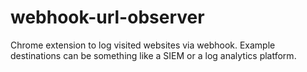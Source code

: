 # webhook-url-observer
Chrome extension to log visited websites via webhook. Example destinations can be something like a SIEM or a log analytics platform.
